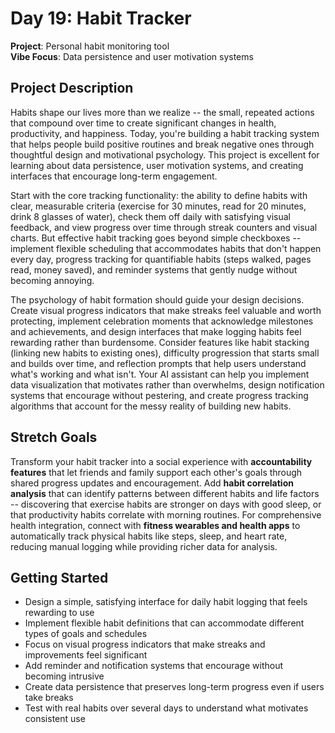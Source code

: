 # Day 19: Habit Tracker

**Project**: Personal habit monitoring tool  
**Vibe Focus**: Data persistence and user motivation systems

## Project Description

Habits shape our lives more than we realize -- the small, repeated actions that compound over time to create significant changes in health, productivity, and happiness. Today, you're building a habit tracking system that helps people build positive routines and break negative ones through thoughtful design and motivational psychology. This project is excellent for learning about data persistence, user motivation systems, and creating interfaces that encourage long-term engagement.

Start with the core tracking functionality: the ability to define habits with clear, measurable criteria (exercise for 30 minutes, read for 20 minutes, drink 8 glasses of water), check them off daily with satisfying visual feedback, and view progress over time through streak counters and visual charts. But effective habit tracking goes beyond simple checkboxes -- implement flexible scheduling that accommodates habits that don't happen every day, progress tracking for quantifiable habits (steps walked, pages read, money saved), and reminder systems that gently nudge without becoming annoying.

The psychology of habit formation should guide your design decisions. Create visual progress indicators that make streaks feel valuable and worth protecting, implement celebration moments that acknowledge milestones and achievements, and design interfaces that make logging habits feel rewarding rather than burdensome. Consider features like habit stacking (linking new habits to existing ones), difficulty progression that starts small and builds over time, and reflection prompts that help users understand what's working and what isn't. Your AI assistant can help you implement data visualization that motivates rather than overwhelms, design notification systems that encourage without pestering, and create progress tracking algorithms that account for the messy reality of building new habits.

## Stretch Goals

Transform your habit tracker into a social experience with **accountability features** that let friends and family support each other's goals through shared progress updates and encouragement. Add **habit correlation analysis** that can identify patterns between different habits and life factors -- discovering that exercise habits are stronger on days with good sleep, or that productivity habits correlate with morning routines. For comprehensive health integration, connect with **fitness wearables and health apps** to automatically track physical habits like steps, sleep, and heart rate, reducing manual logging while providing richer data for analysis.

## Getting Started

- Design a simple, satisfying interface for daily habit logging that feels rewarding to use
- Implement flexible habit definitions that can accommodate different types of goals and schedules
- Focus on visual progress indicators that make streaks and improvements feel significant
- Add reminder and notification systems that encourage without becoming intrusive
- Create data persistence that preserves long-term progress even if users take breaks
- Test with real habits over several days to understand what motivates consistent use
